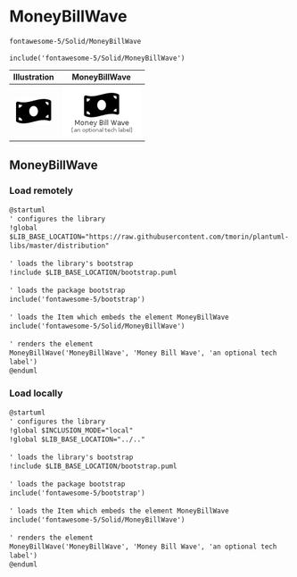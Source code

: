 # MoneyBillWave


```text
fontawesome-5/Solid/MoneyBillWave
```

```text
include('fontawesome-5/Solid/MoneyBillWave')
```



| Illustration | MoneyBillWave |
| :---: | :---: |
| ![illustration for Illustration](../../fontawesome-5/Solid/MoneyBillWave.png) | ![illustration for MoneyBillWave](../../fontawesome-5/Solid/MoneyBillWave.Local.png) |




## MoneyBillWave

### Load remotely
```plantuml
@startuml
' configures the library
!global $LIB_BASE_LOCATION="https://raw.githubusercontent.com/tmorin/plantuml-libs/master/distribution"

' loads the library's bootstrap
!include $LIB_BASE_LOCATION/bootstrap.puml

' loads the package bootstrap
include('fontawesome-5/bootstrap')

' loads the Item which embeds the element MoneyBillWave
include('fontawesome-5/Solid/MoneyBillWave')

' renders the element
MoneyBillWave('MoneyBillWave', 'Money Bill Wave', 'an optional tech label')
@enduml
```

### Load locally
```plantuml
@startuml
' configures the library
!global $INCLUSION_MODE="local"
!global $LIB_BASE_LOCATION="../.."

' loads the library's bootstrap
!include $LIB_BASE_LOCATION/bootstrap.puml

' loads the package bootstrap
include('fontawesome-5/bootstrap')

' loads the Item which embeds the element MoneyBillWave
include('fontawesome-5/Solid/MoneyBillWave')

' renders the element
MoneyBillWave('MoneyBillWave', 'Money Bill Wave', 'an optional tech label')
@enduml
```

